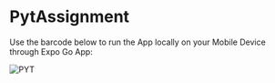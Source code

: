 # PytAssignment

Use the barcode below to run the App locally on your Mobile Device through Expo Go App:

![PYT](https://user-images.githubusercontent.com/15900850/123516745-42084a00-d6bb-11eb-8447-294a7710cc73.JPG)
